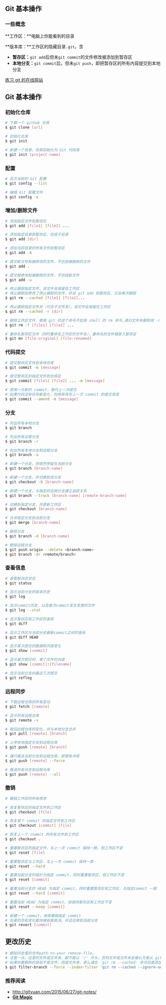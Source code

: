 ## Git 基本操作

### 一些概念

**工作区：**电脑上你能看到的目录

**版本库：**工作区的隐藏目录`.git`。含

- **暂存区：**`git add`后但未`git commit`的文件修改被添加到暂存区
- **本地分支：**`git commit`后，但未`git push`，即把暂存区的所有内容提交到本地分支

[练习 git 的在线网站](https://learngitbranching.js.org/?NODEMO=&locale=zh_CN)

## Git 基本操作

### 初始化仓库

```bash
# 下载一个 github 仓库
$ git clone [url]

# 初始化仓库
$ git init

# 新建一个目录，将其初始化为 Git 代码库
$ git init [project-name]
```

### 配置

```bash
# 显示当前的 Git 配置
$ git config --list

# 编辑 Git 配置文件
$ git config -e 
```

### 增加/删除文件

```bash
# 添加指定文件到暂存区
$ git add [file1] [file2] ...

# 添加指定目录到暂存区，包括子目录
$ git add [dir]

# 添加当前目录的所有文件到暂存区
$ git add -A 

# 提交新文件和被修改的文件，不包括被删除的文件  
$ git add .

# 提交被修改和被删除的文件，不包括新文件  
$ git add -u

# 停止跟踪指定文件，该文件会保留在工作区
# 停止跟踪后修改了停止跟踪的文件，并且 git add 到暂存区，又会再次跟踪
$ git rm --cached [file1] [file2]...

# 停止跟踪指定文件夹（可含子文件夹），该文件会保留在工作区
$ git rm --cached -r [dir]

# 删除工作区文件，使用 git 的这个命令不如用 shell 的 rm 命令,递归文件夹删除用 -rf
$ git rm -f [file1] [file2] ...

# 重命名暂存区文件（同时重命名工作区的文件名），重命名的文件被放入暂存区
$ git mv [file-original] [file-renamed]
```

### 代码提交

```bash
# 提交暂存区文件到本地仓库
$ git commit -m [message]

# 提交暂存区的指定文件到仓库区
$ git commit [file1] [file2] ... -m [message]

# 使用一次新的 commit，替代上一次提交
# 如果代码没有任何新变化，则用来改写上一次 commit 的提交信息
$ git commit --amend -m [message]
```

### 分支

```bash
# 列出所有本地分支
$ git branch

# 列出所有远程分支
$ git branch -r

# 列出所有本地分支和远程分支
$ git branch -a

# 新建一个分支，但依然停留在当前分支
$ git branch [branch-name]

# 新建一个分支，并切换到该分支
$ git checkout -b [branch-name]

# 新建一个分支，与指定的远程分支建立追踪关系
$ git branch --track [branch-name] [remote-branch-name]

# 切换到指定分支，并更新工作区
$ git checkout [branch-name]

# 合并指定分支到当前分支
$ git merge [branch-name]

# 删除分支
$ git branch -d [branch-name]

# 删除远程分支
$ git push origin --delete <branch-name>
$ git branch -dr <remote/branch>
```

### 查看信息

```bash
# 查看暂存区状态
$ git status

# 显示当前分支的版本历史
$ git log

# 显示commit历史，以及每次commit发生变更的文件
$ git log --stat

# 显示暂存区和工作区的差异
$ git diff

# 显示工作区与当前分支最新commit之间的差异
$ git diff HEAD

# 显示某次提交的数据和内容变化
$ git show [commit]

# 显示某次提交时，某个文件的内容
$ git show [commit]:[filename]

# 显示当前分支的最近几次提交
$ git reflog
```

### 远程同步

```bash
# 下载远程仓库的所有变动
$ git fetch [remote]

# 显示所有远程仓库
$ git remote -v

# 取回远程仓库的变化，并与本地分支合并
$ git pull [remote] [branch]

# 上传本地指定分支到远程仓库
$ git push [remote] [branch]

# 强行推送当前分支到远程仓库，即使有冲突
$ git push [remote] --force

# 推送所有分支到远程仓库
$ git push [remote] --all
```

### 撤销

```bash
# 撤销工作区的所有修改

# 恢复暂存区的指定文件到工作区
$ git checkout [file]

# 恢复某个 commit 的指定文件到工作区
$ git checkout [commit] [file]

# 恢复上一个 commit 的所有文件到工作区
$ git checkout .

# 重置暂存区的指定文件，与上一次 commit 保持一致，但工作区不变
$ git reset [file]

# 重置暂存区与工作区，与上一次 commit 保持一致
$ git reset --hard

# 重置当前分支的指针为指定 commit，同时重置暂存区，但工作区不变
$ git reset [commit]

# 重置当前分支的 HEAD 为指定 commit，同时重置暂存区和工作区，与指定commit 一致
$ git reset --hard [commit]

# 重置当前 HEAD 为指定 commit，但保持暂存区和工作区不变
$ git reset --keep [commit]

# 新建一个 commit，用来撤销指定 commit
# 后者的所有变化都将被前者抵消，并且应用到当前分支
$ git revert [commit]
```

## 更改历史

```bash
# 删除历史里的文件path-to-your-remove-file。
# 注意一点，这里的文件或文件夹，都不能以 '/' 开头，否则文件或文件夹会被认为是从 git 的安装目录开始。
# 如果你要删除的目标不是文件，而是文件夹，那么请在 `git rm --cached' 命令后面添加 -r 命令，表示递归的删除（子）文件夹和文件夹下的文件，类似于 `rm -rf` 命令。
$ git filter-branch --force --index-filter 'git rm --cached --ignore-unmatch path-to-your-remove-file' --prune-empty --tag-name-filter cat -- --all
```



### 推荐阅读

- http://gityuan.com/2015/06/27/git-notes/
- [**Git Magic**](http://www-cs-students.stanford.edu/~blynn/gitmagic/intl/zh_cn/pr01.html)